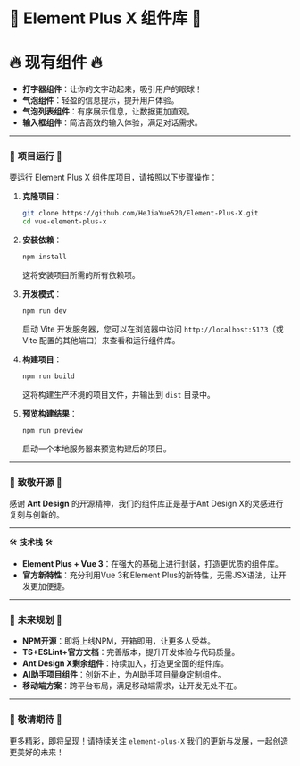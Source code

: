 # 🌟 Element Plus X 组件库 🌟

# 🔥 **现有组件** 🔥

- **打字器组件**：让你的文字动起来，吸引用户的眼球！
- **气泡组件**：轻盈的信息提示，提升用户体验。
- **气泡列表组件**：有序展示信息，让数据更加直观。
- **输入框组件**：简洁高效的输入体验，满足对话需求。

------

### 🎯 **项目运行** 🎯

要运行 Element Plus X 组件库项目，请按照以下步骤操作：

1. **克隆项目**：

   ```bash
   git clone https://github.com/HeJiaYue520/Element-Plus-X.git
   cd vue-element-plus-x
   ```

2. **安装依赖**：

   ```bash
   npm install
   ```

   这将安装项目所需的所有依赖项。

3. **开发模式**：

   ```bash
   npm run dev
   ```

   启动 Vite 开发服务器，您可以在浏览器中访问 `http://localhost:5173`（或 Vite 配置的其他端口）来查看和运行组件库。

4. **构建项目**：

   ```bash
   npm run build
   ```

   这将构建生产环境的项目文件，并输出到 `dist` 目录中。

5. **预览构建结果**：

   ```bash
   npm run preview
   ```

   启动一个本地服务器来预览构建后的项目。

------

### 🙏 **致敬开源** 🙏

感谢 **Ant Design** 的开源精神，我们的组件库正是基于Ant Design X的灵感进行复刻与创新的。

------

🛠️ **技术栈** 🛠️

- **Element Plus + Vue 3**：在强大的基础上进行封装，打造更优质的组件库。
- **官方新特性**：充分利用Vue 3和Element Plus的新特性，无需JSX语法，让开发更加便捷。

------

### 📌 **未来规划** 📌

- **NPM开源**：即将上线NPM，开箱即用，让更多人受益。
- **TS+ESLint+官方文档**：完善版本，提升开发体验与代码质量。
- **Ant Design X剩余组件**：持续加入，打造更全面的组件库。
- **AI助手项目组件**：创新不止，为AI助手项目量身定制组件。
- **移动端方案**：跨平台布局，满足移动端需求，让开发无处不在。

------

### 🎉 **敬请期待** 🎉

更多精彩，即将呈现！请持续关注 `element-plus-X` 我们的更新与发展，一起创造更美好的未来！

